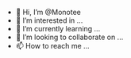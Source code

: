 - 👋 Hi, I’m @Monotee
- 👀 I’m interested in ...
- 🌱 I’m currently learning ...
- 💞️ I’m looking to collaborate on ...
- 📫 How to reach me ...

<!---
Monotee/Monotee is a ✨ special ✨ repository because its `README.md` (this file) appears on your GitHub profile.
You can click the Preview link to take a look at your changes.
--->
